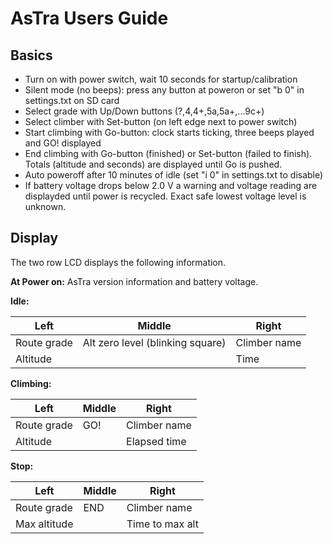 AsTra Users Guide
=================

Basics
------

- Turn on with power switch, wait 10 seconds for startup/calibration
- Silent mode (no beeps): press any button at poweron 
 or set "b 0" in settings.txt on SD card
- Select grade with Up/Down buttons (?,4,4+,5a,5a+,...9c+)
- Select climber with Set-button (on left edge next to power switch)
- Start climbing with Go-button: clock starts ticking, three beeps
  played and GO! displayed
- End climbing with Go-button (finished) or Set-button (failed to
  finish). Totals (altitude and seconds) are displayed until Go is pushed.
- Auto poweroff after 10 minutes of idle (set "i 0" in settings.txt to disable)
- If battery voltage drops below 2.0 V a warning and voltage reading are
  displayded until power is recycled. Exact safe lowest voltage level
  is unknown.

Display
-------

The two row LCD displays the following information.

**At Power on:**
 AsTra version information and battery voltage.

**Idle:** 

 Left | Middle | Right
 ---- | -------| -----
 Route grade | Alt zero level (blinking square) | Climber name
 Altitude| | Time
 
**Climbing:**

 Left | Middle | Right
 ---- | -------| -----
 Route grade | GO! | Climber name
 Altitude | |  Elapsed time
 
**Stop:**

 Left | Middle | Right
 ---- | -------| -----
 Route grade | END | Climber name
 Max altitude | | Time to max alt

